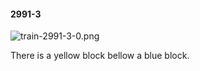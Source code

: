 #### 2991-3
![train-2991-3-0.png](https://github.com/lil-lab/nlvr/raw/master/nlvr/train/images/39/train-2991-3-0.png "train-2991-3-0.png")

There is a yellow block bellow a blue block.